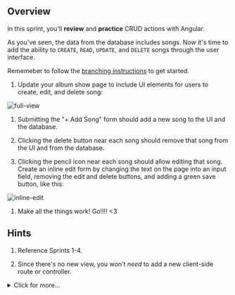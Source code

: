 ## Overview

In this sprint, you'll **review** and **practice** CRUD actions with Angular. 

As you've seen, the data from the database includes songs. Now it's time to add the ability to `CREATE`, `READ`, `UPDATE`, and `DELETE` songs through the user interface.

Rememeber to follow the [branching instructions](https://github.com/sf-wdi-31/tunely-angular/blob/master/docs/starting_with_a_branch.md) to get started. 

1. Update your album show page to include UI elements for users to create,  edit, and delete song:

  ![full-view](https://cloud.githubusercontent.com/assets/3010270/14510977/4b621d0e-0189-11e6-82b0-965e6d1f0484.png)

1. Submitting the "+ Add Song" form should add a new song to the UI and the database. 

1. Clicking the delete button near each song should remove that song from the UI and from the database. 

1. Clicking the pencil icon near each song should allow editing that song.  Create an inline edit form by changing the text on the page into an input field, removing the edit and delete buttons, and adding a green save button, like this:

  ![inline-edit](https://cloud.githubusercontent.com/assets/3010270/14510992/5f7e0fbe-0189-11e6-9bfc-1e6751c23f7a.png)

1. Make all the things work! Go!!!! <3


## Hints

1. Reference Sprints 1-4. 

1. Since there's no new view, you won't _need_ to add a new client-side route or controller. 

  <details><summary>Click for more...</summary> 
   > You can add your new logic to the controller in charge of the view you're modifying.  Check which controller by looking at your routes in app.js. 
   
     <details><summary>Click for controller name...</summary> 
       >`AlbumsShowController`</details>
  </details>

</details>
       

